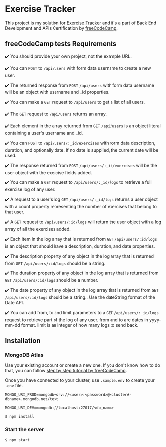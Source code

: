 # Exercise Tracker

This project is my solution for [Exercise
Tracker](https://www.freecodecamp.org/learn/back-end-development-and-apis/back-end-development-and-apis-projects/exercise-tracker) and it's a part of Back End Development and APIs Certification by
[freeCodeCamp]( https://www.freecodecamp.org/).

## freeCodeCamp tests Requirements
:heavy_check_mark: You should provide your own project, not the example URL.

:heavy_check_mark: You can ``POST`` to `/api/users` with form data username to create a new user.

:heavy_check_mark: The returned response from ```POST``` ```/api/users``` with form data username will be an object with username and _id properties.

:heavy_check_mark: You can make a ```GET``` request to ```/api/users``` to get a list of all users.

:heavy_check_mark: The ```GET``` request to ```/api/users``` returns an array.

:heavy_check_mark: Each element in the array returned from ```GET``` ```/api/users``` is an object literal containing a user's username and _id.

:heavy_check_mark: You can ```POST``` to ```/api/users/:_id/exercises``` with form data description, duration, and optionally date. If no date is supplied, the current date will be used.

:heavy_check_mark: The response returned from ```POST``` ```/api/users/:_id/exercises``` will be the user object with the exercise fields added.

:heavy_check_mark: You can make a ```GET``` request to ```/api/users/:_id/logs``` to retrieve a full exercise log of any user.

:heavy_check_mark: A request to a user's log ```GET``` ```/api/users/:_id/logs``` returns a user object with a count property representing the number of exercises that belong to that user.

:heavy_check_mark: A ```GET``` request to ```/api/users/:id/logs``` will return the user object with a log array of all the exercises added.

:heavy_check_mark: Each item in the log array that is returned from ```GET``` ```/api/users/:id/logs``` is an object that should have a description, duration, and date properties.

:heavy_check_mark: The description property of any object in the log array that is returned from ```GET``` ```/api/users/:id/logs``` should be a string.

:heavy_check_mark: The duration property of any object in the log array that is returned from ```GET``` ```/api/users/:id/logs``` should be a number.

:heavy_check_mark: The date property of any object in the log array that is returned from ```GET``` ```/api/users/:id/logs``` should be a string.. Use the dateString format of the Date API.

:heavy_check_mark: You can add from, to and limit parameters to a ```GET``` ```/api/users/:_id/logs``` request to retrieve part of the log of any user. from and to are dates in yyyy-mm-dd format. limit is an integer of how many logs to send back.

## Installation

### MongoDB Atlas

Use your existing account or create a new one. If you don't know how to do that,
you can follow
[step by step tutorial by freeCodeCamp](https://www.freecodecamp.org/learn/apis-and-microservices/mongodb-and-mongoose/).

Once you have connected to your cluster, use `.sample.env` to create your `.env`
file.

```env
MONGO_URI_PROD=mongodb+srv://<user>:<password>@<cluster#-dbname>.mongodb.net/test

MONGO_URI_DEV=mongodb://localhost:27017/<db_name>
```

```bash
$ npm install
```

### Start the server

```bash
$ npm start
```
